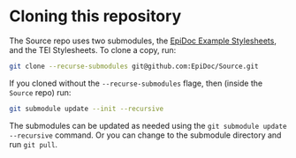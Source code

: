 # Cloning this repository

The Source repo uses two submodules, the [EpiDoc Example Stylesheets](https://github.com/EpiDoc/Stylesheets), and the TEI Stylesheets. To clone a copy, run:

```bash
git clone --recurse-submodules git@github.com:EpiDoc/Source.git
```

If you cloned without the `--recurse-submodules` flage, then (inside the `Source` repo) run:

```bash
git submodule update --init --recursive
```

The submodules can be updated as needed using the `git submodule update --recursive` command. Or you can change to the submodule directory and run `git pull`.
